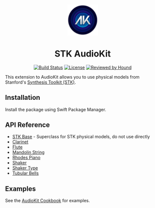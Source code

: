 <div align=center>
<img src="https://github.com/AudioKit/Cookbook/raw/main/Cookbook/Cookbook/Assets.xcassets/audiokit-icon.imageset/audiokit-icon.png" width="20%"/>

# STK AudioKit

[![Build Status](https://github.com/AudioKit/STKAudioKit/workflows/CI/badge.svg)](https://github.com/AudioKit/STKAudioKit/actions?query=workflow%3ACI)
[![License](https://img.shields.io/github/license/AudioKit/STKAudioKit)](https://github.com/AudioKit/STKAudioKit/blob/main/LICENSE)
[![Reviewed by Hound](https://img.shields.io/badge/Reviewed_by-Hound-8E64B0.svg)](https://houndci.com)

</div>

This extension to AudioKit allows you to use physical models from Stanford's [Synthesis Toolkit (STK)](https://ccrma.stanford.edu/software/stk/).

## Installation

Install the package using Swift Package Manager.

## API Reference

* [STK Base](https://www.audiokit.io/STKAudioKit/documentation/stkaudiokit/stkbase) - Superclass for STK physical models, do not use directly
* [Clarinet](https://www.audiokit.io/STKAudioKit/documentation/stkaudiokit/clarinet)
* [Flute](https://www.audiokit.io/STKAudioKit/documentation/stkaudiokit/flute)
* [Mandolin String](https://www.audiokit.io/STKAudioKit/documentation/stkaudiokit/mandolinstring)
* [Rhodes Piano](https://www.audiokit.io/STKAudioKit/documentation/stkaudiokit/rhodespianokey)
* [Shaker](https://www.audiokit.io/STKAudioKit/documentation/stkaudiokit/shaker)
* [Shaker Type](https://www.audiokit.io/STKAudioKit/documentation/stkaudiokit/shakertype)
* [Tubular Bells](https://www.audiokit.io/STKAudioKit/documentation/stkaudiokit/tubularbells)

## Examples

See the [AudioKit Cookbook](https://github.com/AudioKit/Cookbook/) for examples.
